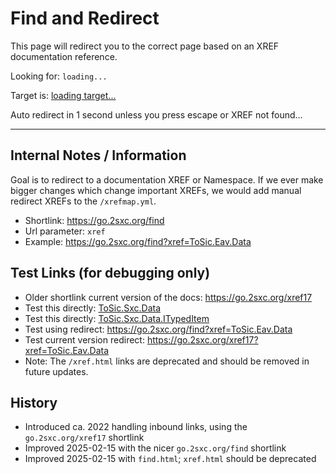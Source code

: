 # Find and Redirect

This page will redirect you to the correct page based on an XREF documentation reference.

<!-- Placeholder for JS to show the redirect which was found in the URL Parameters -->
Looking for: <code id="xref-show">loading...</code>

<!-- Placeholder for JS to show the target URL -->
Target is: <a id="xref-target" href="#">loading target...</a>

<!-- Message that it will redirect, and hidden placeholder to show if cancelled -->
Auto redirect in 1 second unless you press escape or XREF not found...
<code id="xref-cancelled" style="display: none"> redirect cancelled by user ⛔</code>

---

## Internal Notes / Information

Goal is to redirect to a documentation XREF or Namespace.
If we ever make bigger changes which change important XREFs, we would add manual redirect XREFs to the `/xrefmap.yml`.

* Shortlink: <https://go.2sxc.org/find>
* Url parameter: `xref`
* Example: <https://go.2sxc.org/find?xref=ToSic.Eav.Data>

## Test Links (for debugging only)

* Older shortlink current version of the docs: <https://go.2sxc.org/xref17>
* Test this directly: [ToSic.Sxc.Data](/find.html?xref=ToSic.Sxc.Data)
* Test this directly: [ToSic.Sxc.Data.ITypedItem](/find.html?xref=ToSic.Sxc.Data.ITypedItem)
* Test using redirect: <https://go.2sxc.org/find?xref=ToSic.Eav.Data>
* Test current version  redirect: <https://go.2sxc.org/xref17?xref=ToSic.Eav.Data>
* Note: The `/xref.html` links are deprecated and should be removed in future updates.

## History

* Introduced ca. 2022 handling inbound links, using the `go.2sxc.org/xref17` shortlink
* Improved 2025-02-15 with the nicer `go.2sxc.org/find` shortlink
* Improved 2025-02-15 with `find.html`; `xref.html` should be deprecated

